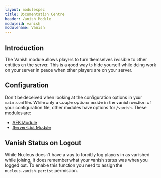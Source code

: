 ```yaml
---
layout: modulespec
title: Documentation Centre
header: Vanish Module
moduleid: vanish
modulename: Vanish
---
```


## Introduction

The Vanish module allows players to turn themselves invisible to other entities on the server. This is a good way to hide yourself while doing work on your server in peace when other players are on your server. 

## Configuration

Don't be deceived when looking at the configuration options in your `main.conf`file. While only a couple options reside in the vanish section of your configuration file, other modules have options for `/vanish`. These modules are:

* [AFK Module](afk.html)
* [Server-List Module](serverlist.html)

## Vanish Status on Logout

While Nucleus doesn't have a way to forcibly log players in as vanished while joining, it does remember what your vanish status was when you logged out. To enable this function you need to assign the `nucleus.vanish.persist` permission.  

